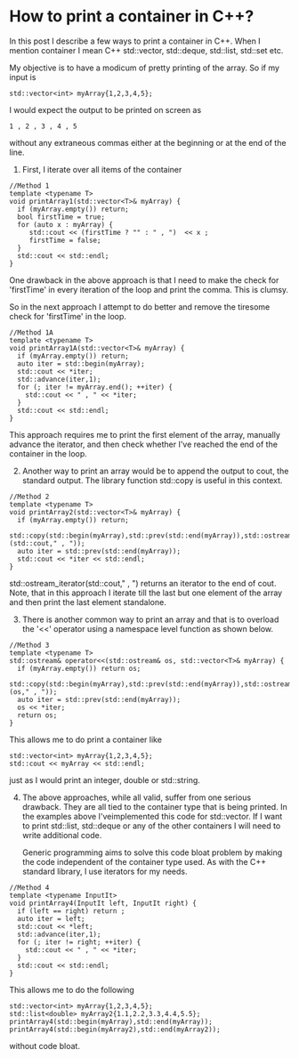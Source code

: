 # How to print a container in C++?

In this post I describe a few ways to print a container in C++. When I mention
container I mean C++ std::vector, std::deque, std::list, std::set etc.

My objective is to have a modicum of pretty printing of the array.
So if my input is 
```
std::vector<int> myArray{1,2,3,4,5};
```
I would expect the output to be printed on screen as
```
1 , 2 , 3 , 4 , 5 
```
without any extraneous commas either at the beginning or at the end of the line.


1. First, I iterate over all items of the container
```
//Method 1
template <typename T>
void printArray1(std::vector<T>& myArray) {
  if (myArray.empty()) return;
  bool firstTime = true;
  for (auto x : myArray) {
     std::cout << (firstTime ? "" : " , ")  << x ;
     firstTime = false;
  }
  std::cout << std::endl;
}
```
One drawback in the above approach is that I need to make the check for 
'firstTime' in every iteration of the loop and print the comma. This is clumsy.

So in the next approach I attempt to do better and remove the tiresome check
for 'firstTime' in the loop.
```
//Method 1A 
template <typename T>
void printArray1A(std::vector<T>& myArray) {
  if (myArray.empty()) return;
  auto iter = std::begin(myArray);
  std::cout << *iter;
  std::advance(iter,1);
  for (; iter != myArray.end(); ++iter) {
    std::cout << " , " << *iter;
  }
  std::cout << std::endl;
}
```
This approach requires me to print the first element of the array, manually 
advance the iterator, and then check whether I've reached the end of the 
container in the loop.

2. Another way to print an array would be to append the output to cout, the 
standard output. The library function std::copy is useful in this context.
```
//Method 2
template <typename T>
void printArray2(std::vector<T>& myArray) {
  if (myArray.empty()) return;
  std::copy(std::begin(myArray),std::prev(std::end(myArray)),std::ostream_iterator<T>(std::cout," , "));
  auto iter = std::prev(std::end(myArray));
  std::cout << *iter << std::endl;
}
```
std::ostream_iterator<T>(std::cout," , ") returns an iterator to the end of 
cout. Note, that in this approach I iterate till the last but one element of
the array and then print the last element standalone.

3. There is another common way to print an array and that is to overload the 
'<<' operator using a namespace level function as shown below.
```
//Method 3
template <typename T>
std::ostream& operator<<(std::ostream& os, std::vector<T>& myArray) {
  if (myArray.empty()) return os;
  std::copy(std::begin(myArray),std::prev(std::end(myArray)),std::ostream_iterator<T>(os," , "));
  auto iter = std::prev(std::end(myArray));
  os << *iter;
  return os;
}
```
This allows me to do print a container like  
```
std::vector<int> myArray{1,2,3,4,5};
std::cout << myArray << std::endl;
```
just as I would print an integer, double or std::string.

4. The above approaches, while all valid, suffer from one serious drawback. They 
are all tied to the container type that is being printed. In the examples above 
I'veimplemented this code for std::vector. If I want to print std::list, 
std::deque or any of the other containers I will need to write additional code. 
 
   Generic programming aims to solve this code bloat problem by making the code
independent of the container type used. As with the C++ standard library, I use 
iterators for my needs.
```
//Method 4
template <typename InputIt>
void printArray4(InputIt left, InputIt right) {
  if (left == right) return ;
  auto iter = left;
  std::cout << *left;
  std::advance(iter,1);
  for (; iter != right; ++iter) {
    std::cout << " , " << *iter;
  }
  std::cout << std::endl;
}
```
This allows me to do the following
```
std::vector<int> myArray{1,2,3,4,5};
std::list<double> myArray2{1.1,2.2,3.3,4.4,5.5};
printArray4(std::begin(myArray),std::end(myArray));
printArray4(std::begin(myArray2),std::end(myArray2));
```
without code bloat.


